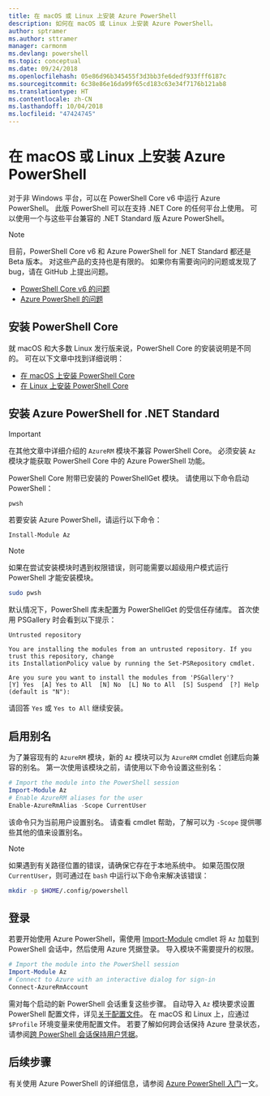 ```yaml
---
title: 在 macOS 或 Linux 上安装 Azure PowerShell
description: 如何在 macOS 或 Linux 上安装 Azure PowerShell。
author: sptramer
ms.author: sttramer
manager: carmonm
ms.devlang: powershell
ms.topic: conceptual
ms.date: 09/24/2018
ms.openlocfilehash: 05e86d96b345455f3d3bb3fe6dedf933fff6187c
ms.sourcegitcommit: 6c38e86e16da99f65cd183c63e34f7176b121ab8
ms.translationtype: HT
ms.contentlocale: zh-CN
ms.lasthandoff: 10/04/2018
ms.locfileid: "47424745"
---
```

# <a name="install-azure-powershell-on-macos-or-linux"></a>在 macOS 或 Linux 上安装 Azure PowerShell

对于非 Windows 平台，可以在 PowerShell Core v6 中运行 Azure PowerShell。 此版 PowerShell 可以在支持 .NET Core 的任何平台上使用。 可以使用一个与这些平台兼容的 .NET Standard 版 Azure PowerShell。

> [!NOTE]
> 目前，PowerShell Core v6 和 Azure PowerShell for .NET Standard 都还是 Beta 版本。
> 对这些产品的支持也是有限的。 如果你有需要询问的问题或发现了 bug，请在 GitHub 上提出问题。
>
> * [PowerShell Core v6 的问题](https://github.com/PowerShell/PowerShell/issues)
> * [Azure PowerShell 的问题](https://github.com/azure/azure-docs-powershell/issues)

## <a name="install-powershell-core"></a>安装 PowerShell Core

就 macOS 和大多数 Linux 发行版来说，PowerShell Core 的安装说明是不同的。
可在以下文章中找到详细说明：

* [在 macOS 上安装 PowerShell Core](/powershell/scripting/setup/installing-powershell-core-on-macos)
* [在 Linux 上安装 PowerShell Core](/powershell/scripting/setup/installing-powershell-core-on-linux)

## <a name="install-azure-powershell-for-net-standard"></a>安装 Azure PowerShell for .NET Standard

> [!IMPORTANT]
> 在其他文章中详细介绍的 `AzureRM` 模块不兼容 PowerShell Core。
> 必须安装 `Az` 模块才能获取 PowerShell Core 中的 Azure PowerShell 功能。

PowerShell Core 附带已安装的 PowerShellGet 模块。 请使用以下命令启动 PowerShell：

```bash
pwsh
```

若要安装 Azure PowerShell，请运行以下命令：

```powershell
Install-Module Az
```

> [!NOTE]
> 如果在尝试安装模块时遇到权限错误，则可能需要以超级用户模式运行 PowerShell 才能安装模块。
>
> ```bash
> sudo pwsh
> ```

默认情况下，PowerShell 库未配置为 PowerShellGet 的受信任存储库。 首次使用 PSGallery 时会看到以下提示：

```output
Untrusted repository

You are installing the modules from an untrusted repository. If you trust this repository, change
its InstallationPolicy value by running the Set-PSRepository cmdlet.

Are you sure you want to install the modules from 'PSGallery'?
[Y] Yes  [A] Yes to All  [N] No  [L] No to All  [S] Suspend  [?] Help (default is "N"):
```

请回答 `Yes` 或 `Yes to All` 继续安装。

## <a name="enable-aliases"></a>启用别名

为了兼容现有的 `AzureRM` 模块，新的 `Az` 模块可以为 `AzureRM` cmdlet 创建后向兼容的别名。 第一次使用该模块之前，请使用以下命令设置这些别名：

```powershell
# Import the module into the PowerShell session
Import-Module Az
# Enable AzureRM aliases for the user
Enable-AzureRmAlias -Scope CurrentUser
```

该命令只为当前用户设置别名。 请查看 cmdlet 帮助，了解可以为 `-Scope` 提供哪些其他的值来设置别名。

> [!NOTE]
> 如果遇到有关路径位置的错误，请确保它存在于本地系统中。 如果范围仅限 `CurrentUser`，则可通过在 `bash` 中运行以下命令来解决该错误：
>
> ```bash
> mkdir -p $HOME/.config/powershell
> ```

## <a name="sign-in"></a>登录

若要开始使用 Azure PowerShell，需使用 [Import-Module](/powershell/module/Microsoft.PowerShell.Core/Import-Module) cmdlet 将 `Az` 加载到 PowerShell 会话中，然后使用 Azure 凭据登录。 导入模块不需要提升的权限。

```powershell
# Import the module into the PowerShell session
Import-Module Az
# Connect to Azure with an interactive dialog for sign-in
Connect-AzureRmAccount
```

需对每个启动的新 PowerShell 会话重复这些步骤。 自动导入 `Az` 模块要求设置 PowerShell 配置文件，详见[关于配置文件](/powershell/module/microsoft.powershell.core/about/about_profiles)。
在 macOS 和 Linux 上，应通过 `$Profile` 环境变量来使用配置文件。 若要了解如何跨会话保持 Azure 登录状态，请参阅[跨 PowerShell 会话保持用户凭据](context-persistence.md)。

## <a name="next-steps"></a>后续步骤

有关使用 Azure PowerShell 的详细信息，请参阅 [Azure PowerShell 入门](get-started-azureps.md)一文。
